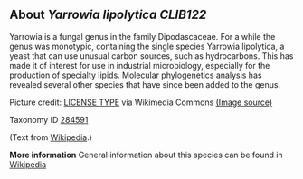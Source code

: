 **About *Yarrowia lipolytica CLIB122***
-------------------------
Yarrowia is a fungal genus in the family Dipodascaceae. For a while 
the genus was monotypic, containing the single species Yarrowia 
lipolytica, a yeast that can use unusual carbon sources, such as 
hydrocarbons. This has made it of interest for use in industrial 
microbiology, especially for the production of specialty lipids. 
Molecular phylogenetics analysis has revealed several other species 
that have since been added to the genus.


Picture credit: [LICENSE TYPE]() via Wikimedia Commons [(Image source)]()

Taxonomy ID [284591](https://www.uniprot.org/taxonomy/284591)

(Text from [Wikipedia](https://en.wikipedia.org/).)

**More information**
General information about this species can be found in [Wikipedia](https://en.wikipedia.org/wiki/Yarrowia)

